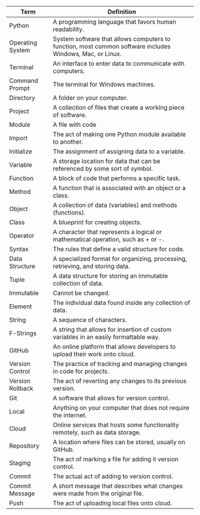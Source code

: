 | Term             | Definition                                                                                               |
| ---------------- | -------------------------------------------------------------------------------------------------------- |
| Python           | A programming language that favors human readability.                                                    |
| Operating System | System software that allows computers to function, most common software includes Windows, Mac, or Linux. |
| Terminal         | An interface to enter data to communicate with computers.                                                |
| Command Prompt   | The terminal for Windows machines.                                                                       |
| Directory        | A folder on your computer.                                                                               |
| Project          | A collection of files that create a working piece of software.                                           |
| Module           | A file with code                                                                                         |
| Import           | The act of making one Python module available to another.                                                |
| Initialize       | The assignment of assigning data to a variable.                                                          |
| Variable         | A storage location for data that can be referenced by some sort of symbol.                               |
| Function         | A block of code that performs a specific task.                                                           |
| Method           | A function that is associated with an object or a class.                                                 |
| Object           | A collection of data (variables) and methods (functions).                                                |
| Class            | A blueprint for creating objects.                                                                        |
| Operator         | A character that represents a logical or mathematical operation, such as + or -.                         |
| Syntax           | The rules that define a valid structure for code.                                                        |
| Data Structure   | A specialized format for organizing, processing, retrieving, and storing data.                           |
| Tuple            | A data structure for storing an immutable collection of data.                                            |
| Immutable        | Cannot be changed.                                                                                       |
| Element          | The individual data found inside any collection of data.                                                 |
| String           | A sequence of characters.                                                                                |
| F-Strings        | A string that allows for insertion of custom variables in an easily formattable way.                     |
| GitHub           | An online platform that allows developers to upload their work onto cloud.                               |
| Version Control  | The practice of tracking and managing changes in code for projects.                                      |
| Version Rollback | The act of reverting any changes to its previous version.                                                |
| Git              | A software that allows for version control.                                                              |
| Local            | Anything on your computer that does not require the internet.                                            |
| Cloud            | Online services that hosts some functionality remotely, such as data storage.                            |
| Repository       | A location where files can be stored, usually on GitHub.                                                 |
| Staging          | The act of marking a file for adding it version control.                                                 |
| Commit           | The actual act of adding to version control.                                                             |
| Commit Message   | A short message that describes what changes were made from the original file.                            |
| Push             | The act of uploading local files onto cloud.                                                             |
